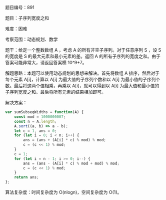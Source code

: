 题目编号：891

题目：子序列宽度之和

难度：困难

考察范围：动态规划、数学

题干：给定一个整数数组 A ，考虑 A 的所有非空子序列。对于任意序列 S ，设 S 的宽度是 S 的最大元素和最小元素的差。返回 A 的所有子序列的宽度之和。由于答案可能非常大，请返回答案模 10^9+7。

解题思路：本题可以使用动态规划的思想来解决。首先将数组 A 排序，然后对于每个元素 A[i]，计算以 A[i] 为最大值的子序列个数和以 A[i] 为最小值的子序列个数。最后将这两个值相乘，再乘以 A[i]，就可以得到以 A[i] 为最大值和最小值的子序列宽度之和。最后将所有元素的结果相加即可。

解决方案：

```javascript
var sumSubseqWidths = function(A) {
    const mod = 1000000007;
    const n = A.length;
    A.sort((a, b) => a - b);
    let c = 1, ans = 0;
    for (let i = 0; i < n; i++) {
        ans = (ans + (A[i] * c) % mod) % mod;
        c = (c << 1) % mod;
    }
    c = 1;
    for (let i = n - 1; i >= 0; i--) {
        ans = (ans - (A[i] * c) % mod + mod) % mod;
        c = (c << 1) % mod;
    }
    return ans;
};
```

算法复杂度：时间复杂度为 O(nlogn)，空间复杂度为 O(1)。